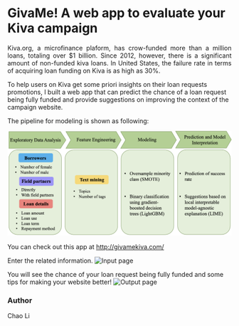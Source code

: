 # GivaMe! A web app to evaluate your Kiva campaign
<p align="justify">
Kiva.org, a microfinance plaform, has crow-funded more than a million loans, totaling over $1 billion. Since 2012, however, there is a significant amount of non-funded kiva loans. In United States, the failure rate in terms of acquiring loan funding on Kiva is as high as 30%. 
</p>

To help users on Kiva get some priori insights on their loan requests promotions, I built a web app that can predict the chance of a loan request being fully funded and provide suggestions on improving the context of the campaign website. 

The pipeline for modeling is shown as following:

![Modeling pipeline](https://github.com/cl3080/GivaMe-EvaluateYourKivaCampaign/blob/master/pipeline.png)

You can check out this app at http://givamekiva.com/

Enter the related information.
![Input page](https://github.com/cl3080/GivaMe-EvaluateYourKivaCampaign/blob/master/input_page.png)

You will see the chance of your loan request being fully funded and some tips for making your website better!
![Output page](https://github.com/cl3080/GivaMe-EvaluateYourKivaCampaign/blob/master/output_page.png)

### Author
Chao Li

